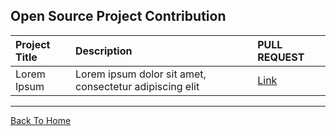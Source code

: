 ## Open Source Project Contribution

| Project Title | Description                                             | PULL REQUEST |
| :------------ | :------------------------------------------------------ | :----------- |
| Lorem Ipsum   | Lorem ipsum dolor sit amet, consectetur adipiscing elit | [Link]()     |

---
[Back To Home](../README.md)